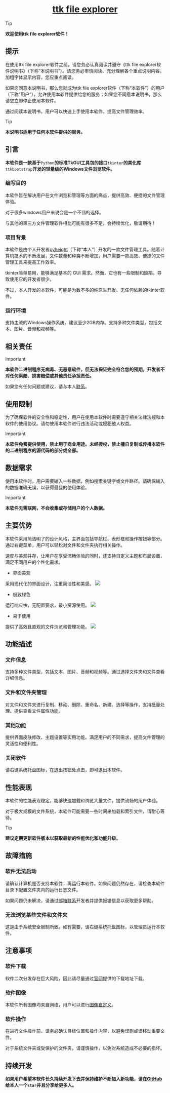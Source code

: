 <h1 align="center"><img src="./icon.png" alt=""/><a href="https://pyheight.github.io/ttk-file-explorer/">ttk file explorer</a></h1>

> [!TIP]
>**欢迎使用ttk file explorer软件！**

## 提示
 在使用ttk file explorer软件之前，请您务必认真阅读并遵守《ttk file explorer软件说明书》（下称“本说明书”）。请您务必审慎阅读、充分理解各个重点说明内容。加粗字体显示内容，您应重点阅读。
 
如果您同意本说明书，那么您就成为ttk file explorer软件（下称“本软件”）的用户（下称“用户”），允许使用本软件提供给您的服务；如果您不同意本说明书，那么请您立即停止使用本软件。

通过阅读本说明书，用户可以快速上手使用本软件，提高文件管理效率。

> [!TIP]
>**本说明书适用于任何本软件提供的服务。**

## 引言

**本软件是一款基于**`Python`**的标准TkGUI工具包的接口**`tkinter`**的美化库**`ttkbootstrap`**开发的轻量级的Windows文件浏览软件。**

### 编写目的
本软件旨在解决用户在文件浏览和管理等方面的痛点，提供高效、便捷的文件管理体验。

对于很多windows用户来说会是一个不错的选择。

与其他的第三方文件管理软件相比可能有很多不足，会持续优化，敬请期待！

### 项目背景
本软件是由个人开发者[pyheight](https://github.com/pyheight)（下称“本人”）开发的一款文件管理工具。随着计算机技术的不断发展，文件数量和种类不断增加，用户需要一款高效、便捷的文件管理工具来提高工作效率。

tkinter简单易用，能够满足基本的 GUI 需求。然而，它也有一些限制和缺陷，导致使用它的开发者很少。

不过，本人开发的本软件，可能是为数不多的纯原生开发、无任何依赖的tkinter软件。

### 运行环境
支持主流的Windows操作系统，建议至少2GB内存。支持多种文件类型，包括文本、图片、音频和视频等。

## 相关责任
> [!IMPORTANT]
>**本软件二进制程序无病毒、无恶意软件，但无法保证完全符合您的预期。开发者不对任何索赔、损害赔偿或其他责任承担责任。**

如果您有任何问题或建议，请与本人[联系](mailto:276581780@qq.com)。

## 使用限制
为了确保软件的安全性和稳定性，用户在使用本软件时需要遵守相关法律法规和本软件的使用协议。请勿使用本软件进行违法活动或侵犯他人权益。

> [!IMPORTANT]
>**本软件免费提供使用，禁止用于商业用途。未经授权，禁止擅自复制或传播本软件的二进制程序的源代码的部分或全部。**

## 数据需求
使用本软件时，用户需要输入一些数据，例如搜索关键字或文件路径。请确保输入的数据准确无误，以获得最佳的使用体验。

> [!IMPORTANT]
>**本软件无需联网，不会收集或存储用户的个人数据。**

## 主要优势
本软件采用简洁明了的设计风格，主界面包括导航栏、表形框和操作按钮等部分。通过右键菜单，用户可以轻松对文件和文件夹执行相关操作。

速度与美观并存，让用户在享受流畅体验的同时，还支持自定义主题和布局设置，满足不同用户的个性化需求。

- 界面美观

采用现代化的界面设计，注重简洁性和美感。
![](./0.3-BETA/images/main.png)

- 极致绿色

运行响应快，无配置要求，最小资源使用。
![](./0.3-BETA/images/menu_in.png)

- 易于使用

提供了高效且直观的文件浏览和管理功能。
![](./0.3-BETA/images/file.png)

## 功能描述

### 文件信息
支持多种文件类型，包括文本、图片、音频和视频等。通过选择文件夹和文件查看详细信息。

### 文件和文件夹管理
对文件和文件夹进行复制、移动、删除、重命名、新建、选择等操作，支持批量处理。提供查看文件属性功能。

### 其他功能
提供界面皮肤修改、主题设置等实用功能。满足用户的不同需求，提高文件管理的灵活性和便利性。

### 关闭软件
请右键系统托盘图标，在退出按钮处点击，即可退出本软件。

## 性能表现

本软件的性能表现稳定，能够快速加载和浏览大量文件，提供流畅的用户体验。

对于极大规模的文件系统，本软件可能需要一些时间来加载和索引文件，请耐心等待。

> [!TIP]
>**建议定期更新软件版本以获取最新的性能优化和功能升级。**

## 故障措施

### 软件无法启动
请确认计算机是否支持本软件，再运行本软件。如果问题仍然存在，请检查本软件目录下配置文件夹内的运行日志文件。

如果问题仍未解决，请通过[邮箱联系](mailto:276581780@qq.com)开发者并提供报错信息以获取更多帮助。

### 无法浏览某些文件和文件夹
这是由于系统安全限制所致。如有需要，请右键系统托盘图标，以管理员运行本软件。

## 注意事项

### 软件下载
软件二次分发存在巨大风险，因此请尽量通过[官网](https://pyheight.github.io/ttk-file-explorer/)提供的下载地址下载。

### 软件图像
本软件所有图像均来自网络，用户可以进行[图像自定义](https://www.iconfont.cn/)。

### 软件操作
在进行文件操作前，请务必确认目标位置和操作内容，以避免误删或误移动重要文件。

对于系统文件夹或受保护的文件夹，请谨慎操作，以免对系统造成不必要的损坏。

## 持续开发
**如果用户希望本软件长久持续开发下去并保持维护不断加入新功能，请在[GitHub](https://github.com/pyheight/ttk-file-explorer/)给本人一个`star`并且分享给更多人。**

